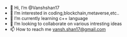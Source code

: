 - 👋 Hi, I’m @Vanshshan17
- 👀 I’m interested in coding,blockchain,metaverse,etc..
- 🌱 I’m currently learning c++ language
- 💞️ I’m looking to collaborate on various intresting ideas
- 📫 How to reach me vansh.shan17@gmail.com

<!---
Vanshshan17/Vanshshan17 is a ✨ special ✨ repository because its `README.md` (this file) appears on your GitHub profile.
You can click the Preview link to take a look at your changes.
--->
